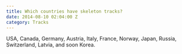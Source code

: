 ```yaml
---
title: Which countries have skeleton tracks?
date: 2014-08-10 02:04:00 Z
category: Tracks
---
```


USA, Canada, Germany, Austria, Italy, France, Norway, Japan, Russia, Switzerland, Latvia, and soon Korea.

